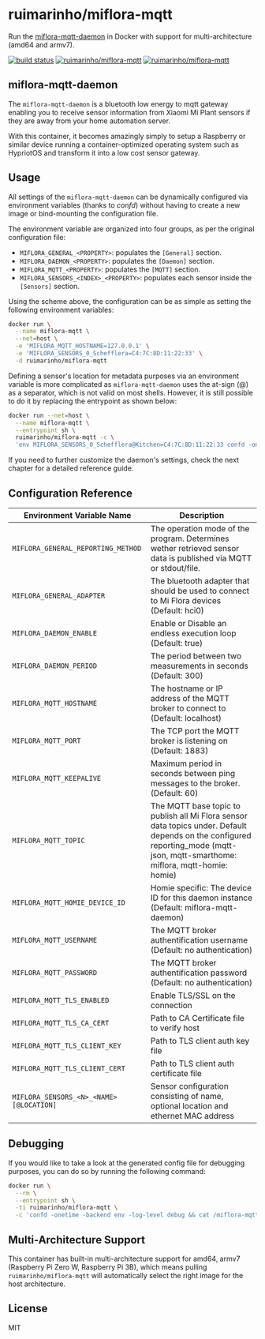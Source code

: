 # ruimarinho/miflora-mqtt

Run the [miflora-mqtt-daemon](https://github.com/ThomDietrich/miflora-mqtt-daemon) in Docker with support for multi-architecture (amd64 and armv7).

[![build status][travis-image]][travis-url]
[![ruimarinho/miflora-mqtt][docker-stars-image]][docker-hub-url]  [![ruimarinho/miflora-mqtt][docker-pulls-image]][docker-hub-url]  

## miflora-mqtt-daemon

The `miflora-mqtt-daemon` is a bluetooth low energy to mqtt gateway enabling you to receive sensor information from Xiaomi Mi Plant sensors if they are away from your home automation server.

With this container, it becomes amazingly simply to setup a Raspberry or similar device running a container-optimized operating system such as HypriotOS and transform it into a low cost sensor gateway.

## Usage

All settings of the `miflora-mqtt-daemon` can be dynamically configured via environment variables (thanks to _confd_) without having to create a new image or bind-mounting the configuration file.

The environment variable are organized into four groups, as per the original configuration file:

- `MIFLORA_GENERAL_<PROPERTY>`: populates the `[General]` section.
- `MIFLORA_DAEMON_<PROPERTY>`: populates the `[Daemon]` section.
- `MIFLORA_MQTT_<PROPERTY>`: populates the `[MQTT]` section.
- `MIFLORA_SENSORS_<INDEX>_<PROPERTY>`: populates each sensor inside the `[Sensors]` section.

Using the scheme above, the configuration can be as simple as setting the following environment variables:

```sh
docker run \
  --name miflora-mqtt \
  --net=host \
  -e 'MIFLORA_MQTT_HOSTNAME=127.0.0.1' \
  -e 'MIFLORA_SENSORS_0_Schefflera=C4:7C:8D:11:22:33' \
  -d ruimarinho/miflora-mqtt
```

Defining a sensor's location for metadata purposes via an environment variable is more complicated as `miflora-mqtt-daemon` uses the at-sign (@) as a separator, which is not valid on most shells. However, it is still possible to do it by replacing the entrypoint as shown below:

```sh
docker run --net=host \
  --name miflora-mqtt \
  --entrypoint sh \
  ruimarinho/miflora-mqtt -c \
  'env MIFLORA_SENSORS_0_Schefflera@Kitchen=C4:7C:8D:11:22:33 confd -onetime -backend env --log-level panic && python miflora-mqtt-daemon.py'
```

If you need to further customize the daemon's settings, check the next chapter for a detailed reference guide.

## Configuration Reference

| Environment Variable Name        | Description   |
| -------------------------------- | ------------- |
| `MIFLORA_GENERAL_REPORTING_METHOD` | The operation mode of the program. Determines wether retrieved sensor data is published via MQTT or stdout/file. |
| `MIFLORA_GENERAL_ADAPTER`          | The bluetooth adapter that should be used to connect to Mi Flora devices (Default: hci0) |
| `MIFLORA_DAEMON_ENABLE`            | Enable or Disable an endless execution loop (Default: true) |
| `MIFLORA_DAEMON_PERIOD`            | The period between two measurements in seconds (Default: 300) |
| `MIFLORA_MQTT_HOSTNAME`            | The hostname or IP address of the MQTT broker to connect to (Default: localhost) |
| `MIFLORA_MQTT_PORT`                | The TCP port the MQTT broker is listening on (Default: 1883) |
| `MIFLORA_MQTT_KEEPALIVE`           | Maximum period in seconds between ping messages to the broker. (Default: 60) |
| `MIFLORA_MQTT_TOPIC`               | The MQTT base topic to publish all Mi Flora sensor data topics under. Default depends on the configured reporting_mode (mqtt-json, mqtt-smarthome: miflora, mqtt-homie: homie) |
| `MIFLORA_MQTT_HOMIE_DEVICE_ID`     | Homie specific: The device ID for this daemon instance (Default: miflora-mqtt-daemon) |
| `MIFLORA_MQTT_USERNAME`            | The MQTT broker authentification username (Default: no authentication) |
| `MIFLORA_MQTT_PASSWORD`            | The MQTT broker authentification password (Default: no authentication) |
| `MIFLORA_MQTT_TLS_ENABLED`         | Enable TLS/SSL on the connection |
| `MIFLORA_MQTT_TLS_CA_CERT`         | Path to CA Certificate file to verify host |
| `MIFLORA_MQTT_TLS_CLIENT_KEY`      | Path to TLS client auth key file |
| `MIFLORA_MQTT_TLS_CLIENT_CERT`     | Path to TLS client auth certificate file |
| `MIFLORA_SENSORS_<N>_<NAME>[@LOCATION]` | Sensor configuration consisting of name, optional location and ethernet MAC address |

## Debugging

If you would like to take a look at the generated config file for debugging purposes, you can do so by running the following command:

```sh
docker run \
  --rm \
  --entrypoint sh \
  -ti ruimarinho/miflora-mqtt \
  -c 'confd -onetime -backend env -log-level debug && cat /miflora-mqtt-daemon/config.ini'
```

## Multi-Architecture Support

This container has built-in multi-architecture support for amd64, armv7 (Raspberry Pi Zero W, Raspberry Pi 3B), which means pulling `ruimarinho/miflora-mqtt` will automatically select the right image for the host architecture.

## License

MIT

[docker-hub-url]: https://hub.docker.com/r/ruimarinho/miflora-mqtt
[docker-pulls-image]: https://img.shields.io/docker/pulls/ruimarinho/miflora-mqtt.svg?style=flat-square
[docker-stars-image]: https://img.shields.io/docker/stars/ruimarinho/miflora-mqtt.svg?style=flat-square
[travis-image]: https://img.shields.io/travis/ruimarinho/docker-miflora-mqtt.svg?style=flat-square
[travis-url]: https://travis-ci.org/ruimarinho/docker-miflora-mqtt
